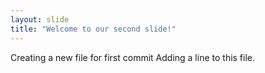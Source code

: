```yaml
---
layout: slide
title: "Welcome to our second slide!"
---
```

Creating a new file for first commit
Adding a line to this file.